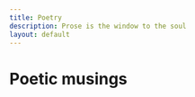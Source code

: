 ```yaml
---
title: Poetry
description: Prose is the window to the soul
layout: default
---
```


# Poetic musings

